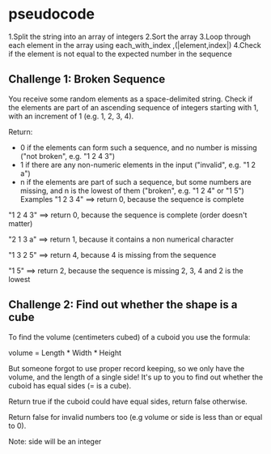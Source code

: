 # pseudocode
1.Split the string into an array of integers
2.Sort the array 
3.Loop through each element in the array using each_with_index ,(|element,index|)
4.Check if the element is not equal to the expected number in the sequence
    <!-- if element != index +1
    # return missing no
     return index + 1
    end
    return 0 -->

## Challenge 1: Broken Sequence
You receive some random elements as a space-delimited string. Check if the elements are part of an ascending sequence of integers starting with 1, with an increment of 1 (e.g. 1, 2, 3, 4).

Return:

- 0 if the elements can form such a sequence, and no number is missing ("not broken", e.g. "1 2 4 3")
- 1 if there are any non-numeric elements in the input ("invalid", e.g. "1 2 a")
- n if the elements are part of such a sequence, but some numbers are missing, and n is the lowest of them ("broken", e.g. "1 2 4" or "1 5")
Examples
"1 2 3 4"  ==>  return 0, because the sequence is complete

"1 2 4 3"  ==>  return 0, because the sequence is complete (order doesn't matter)

"2 1 3 a"  ==>  return 1, because it contains a non numerical character

"1 3 2 5"  ==>  return 4, because 4 is missing from the sequence

"1 5"      ==>  return 2, because the sequence is missing 2, 3, 4 and 2 is the lowest

 

## Challenge 2: Find out whether the shape is a cube
To find the volume (centimeters cubed) of a cuboid you use the formula:

volume = Length * Width * Height

But someone forgot to use proper record keeping, so we only have the volume, and the length of a single side! It's up to you to find out whether the cuboid has equal sides (= is a cube).

Return true if the cuboid could have equal sides, return false otherwise.

Return false for invalid numbers too (e.g volume or side is less than or equal to 0).

Note: side will be an integer

